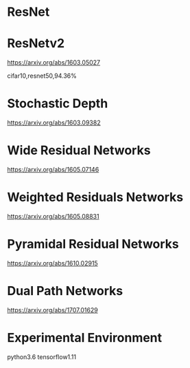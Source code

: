 # ResNet

# ResNetv2
https://arxiv.org/abs/1603.05027  

cifar10,resnet50,94.36%

# Stochastic Depth
https://arxiv.org/abs/1603.09382

# Wide Residual Networks
https://arxiv.org/abs/1605.07146

# Weighted Residuals Networks
https://arxiv.org/abs/1605.08831

# Pyramidal Residual Networks
https://arxiv.org/abs/1610.02915

# Dual Path Networks
https://arxiv.org/abs/1707.01629

# Experimental Environment
python3.6 tensorflow1.11
